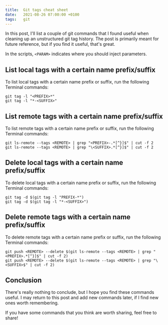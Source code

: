 ```yaml
---
title:  Git tags cheat sheet
date:   2021-08-26 07:00:00 +0100
tags:   git
---
```



In this post, I'll list a couple of git commands that I found useful when cleaning up an unstructured git tag history. The post is primarily meant for future reference, but if you find it useful, that's great.

In the scripts, `<PARAM>` indicates where you should inject parameters.


## List local tags with a certain name prefix/suffix

To list local tags with a certain name prefix or suffix, run the following Terminal commands:

```
git tag -l "<PREFIX>*"
git tag -l "*-<SUFFIX>"
```

## List remote tags with a certain name prefix/suffix

To list remote tags with a certain name prefix or suffix, run the following Terminal commands:

```
git ls-remote --tags <REMOTE> | grep "<PREFIX>-.*[^}]$" | cut -f 2
git ls-remote --tags <REMOTE> | grep "\<SUFFIX>.*[^}]$" | cut -f 2
```

## Delete local tags with a certain name prefix/suffix

To delete local tags with a certain name prefix or suffix, run the following Terminal commands:

```
git tag -d $(git tag -l "PREFIX-*") 
git tag -d $(git tag -l "*-<SUFFIX>")
```

## Delete remote tags with a certain name prefix/suffix

To delete remote tags with a certain name prefix or suffix, run the following Terminal commands:

```
git push <REMOTE> --delete $(git ls-remote --tags <REMOTE> | grep "<PREFIX>.*[^}]$" | cut -f 2)
git push <REMOTE> --delete $(git ls-remote --tags <REMOTE> | grep "\<SUFFIX>$" | cut -f 2)
```


## Conclusion

There's really nothing to conclude, but I hope you find these commands useful. I may return to this post and add new commands later, if I find new ones worth remembering. 

If you have some commands that you think are worth sharing, feel free to share!